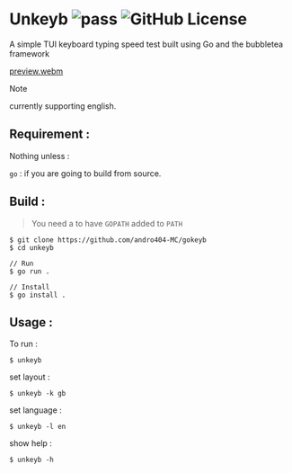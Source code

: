 # Unkeyb ![pass](https://github.com/andro404-MC/unkeyb/actions/workflows/test.yml/badge.svg) ![GitHub License](https://img.shields.io/github/license/andro404-MC/unkeyb)

A simple TUI keyboard typing speed test built using Go and the bubbletea framework

[preview.webm](https://github.com/andro404-MC/unkeyb/assets/94703538/d897f056-8a95-46af-a7ab-34f2d410ab38)

> [!NOTE]
> currently supporting english.

## Requirement :

Nothing unless :

`go` : if you are going to build from source.

## Build :

> You need a to have `GOPATH` added to `PATH`

```
$ git clone https://github.com/andro404-MC/gokeyb
$ cd unkeyb

// Run
$ go run .

// Install
$ go install .
```

## Usage :

To run :

```
$ unkeyb
```

set layout :

```
$ unkeyb -k gb
```

set language :

```
$ unkeyb -l en
```

show help :

```
$ unkeyb -h
```
